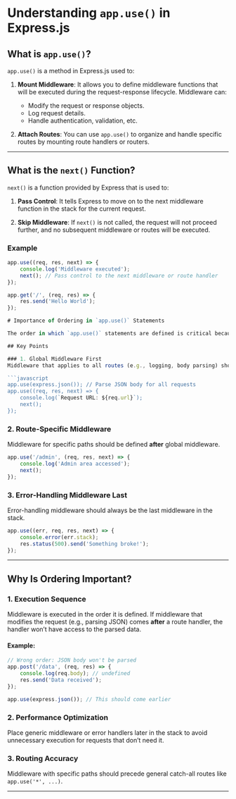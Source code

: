 # Understanding `app.use()` in Express.js

## What is `app.use()`?

`app.use()` is a method in Express.js used to:

1. **Mount Middleware**: It allows you to define middleware functions that will be executed during the request-response lifecycle. Middleware can:
   - Modify the request or response objects.
   - Log request details.
   - Handle authentication, validation, etc.

2. **Attach Routes**: You can use `app.use()` to organize and handle specific routes by mounting route handlers or routers.

---

## What is the `next()` Function?

`next()` is a function provided by Express that is used to:

1. **Pass Control**: It tells Express to move on to the next middleware function in the stack for the current request.

2. **Skip Middleware**: If `next()` is not called, the request will not proceed further, and no subsequent middleware or routes will be executed.

### Example
```javascript
app.use((req, res, next) => {
    console.log('Middleware executed');
    next(); // Pass control to the next middleware or route handler
});

app.get('/', (req, res) => {
    res.send('Hello World');
});

# Importance of Ordering in `app.use()` Statements

The order in which `app.use()` statements are defined is critical because middleware and routes are executed sequentially, from **top to bottom**.

## Key Points

### 1. Global Middleware First
Middleware that applies to all routes (e.g., logging, body parsing) should be defined first.

```javascript
app.use(express.json()); // Parse JSON body for all requests
app.use((req, res, next) => {
    console.log(`Request URL: ${req.url}`);
    next();
});
```

### 2. Route-Specific Middleware
Middleware for specific paths should be defined **after** global middleware.

```javascript
app.use('/admin', (req, res, next) => {
    console.log('Admin area accessed');
    next();
});
```

### 3. Error-Handling Middleware Last
Error-handling middleware should always be the last middleware in the stack.

```javascript
app.use((err, req, res, next) => {
    console.error(err.stack);
    res.status(500).send('Something broke!');
});
```

---

## Why Is Ordering Important?

### 1. Execution Sequence
Middleware is executed in the order it is defined. If middleware that modifies the request (e.g., parsing JSON) comes **after** a route handler, the handler won’t have access to the parsed data.

#### Example:

```javascript
// Wrong order: JSON body won't be parsed
app.post('/data', (req, res) => {
    console.log(req.body); // undefined
    res.send('Data received');
});

app.use(express.json()); // This should come earlier
```

### 2. Performance Optimization
Place generic middleware or error handlers later in the stack to avoid unnecessary execution for requests that don’t need it.

### 3. Routing Accuracy
Middleware with specific paths should precede general catch-all routes like `app.use('*', ...)`.

---
